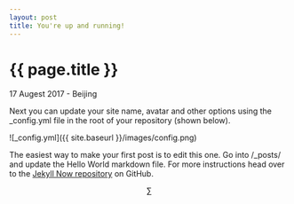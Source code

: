 ```yaml
---
layout: post
title: You're up and running!
---
```

{{ page.title }}
================

<p class="meta">17 Augest 2017 - Beijing</p>


Next you can update your site name, avatar and other options using the _config.yml file in the root of your repository (shown below).

![_config.yml]({{ site.baseurl }}/images/config.png)

The easiest way to make your first post is to edit this one. Go into /_posts/ and update the Hello World markdown file. For more instructions head over to the [Jekyll Now repository](https://github.com/barryclark/jekyll-now) on GitHub.


$$ \sum $$